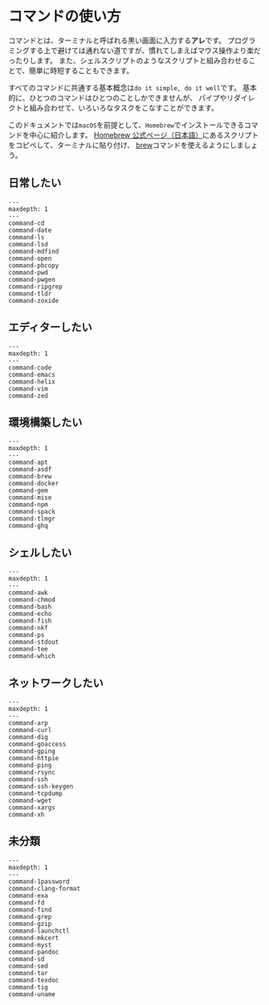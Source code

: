 # コマンドの使い方

コマンドとは、ターミナルと呼ばれる黒い画面に入力する**アレ**です。
プログラミングする上で避けては通れない道ですが、慣れてしまえばマウス操作より楽だったりします。
また、シェルスクリプトのようなスクリプトと組み合わせることで、簡単に時短することもできます。

すべてのコマンドに共通する基本概念は``do it simple, do it well``です。
基本的に、ひとつのコマンドはひとつのことしかできませんが、
パイプやリダイレクトと組み合わせて、いろいろなタスクをこなすことができます。

このドキュメントでは``macOS``を前提として、``Homebrew``でインストールできるコマンドを中心に紹介します。
[Homebrew 公式ページ（日本語）](https://brew.sh/ja)にあるスクリプトをコピペして、ターミナルに貼り付け、
[brew](./command-brew.md)コマンドを使えるようにしましょう。

## 日常したい

```{toctree}
---
maxdepth: 1
---
command-cd
command-date
command-ls
command-lsd
command-mdfind
command-open
command-pbcopy
command-pwd
command-pwgen
command-ripgrep
command-tldr
command-zoxide
```

## エディターしたい

```{toctree}
---
maxdepth: 1
---
command-code
command-emacs
command-helix
command-vim
command-zed
```

## 環境構築したい

```{toctree}
---
maxdepth: 1
---
command-apt
command-asdf
command-brew
command-docker
command-gem
command-mise
command-npm
command-spack
command-tlmgr
command-ghq
```

## シェルしたい

```{toctree}
---
maxdepth: 1
---
command-awk
command-chmod
command-bash
command-echo
command-fish
command-nkf
command-ps
command-stdout
command-tee
command-which
```

## ネットワークしたい

```{toctree}
---
maxdepth: 1
---
command-arp
command-curl
command-dig
command-goaccess
command-gping
command-httpie
command-ping
command-rsync
command-ssh
command-ssh-keygen
command-tcpdump
command-wget
command-xargs
command-xh
```

## 未分類

```{toctree}
---
maxdepth: 1
---
command-1password
command-clang-format
command-exa
command-fd
command-find
command-grep
command-gzip
command-launchctl
command-mkcert
command-myst
command-pandoc
command-sd
command-sed
command-tar
command-texdoc
command-tig
command-uname
```
